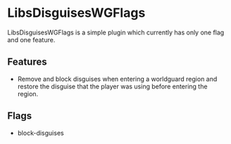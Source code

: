 # LibsDisguisesWGFlags

LibsDisguisesWGFlags is a simple plugin which currently has only one flag and one feature.

## Features
- Remove and block disguises when entering a worldguard region and restore the disguise that the player was using before entering the region.

## Flags
- block-disguises
